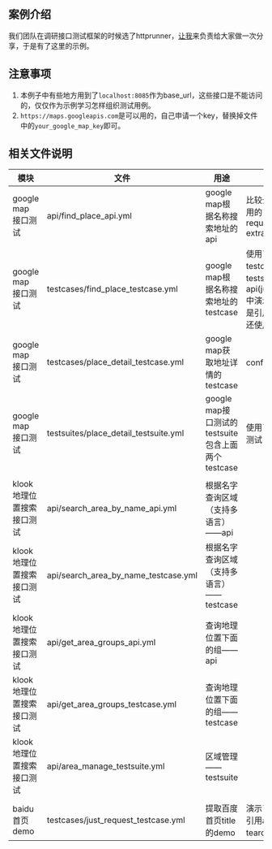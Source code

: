 ## 案例介绍
我们团队在调研接口测试框架的时候选了httprunner，[让我](https://github.com/readyou)来负责给大家做一次分享，于是有了这里的示例。

## 注意事项
1. 本例子中有些地方用到了`localhost:8085`作为base_url，这些接口是不能访问的，仅仅作为示例学习怎样组织测试用例。
2. `https://maps.googleapis.com`是可以用的，自己申请一个key，替换掉文件中的`your_google_map_key`即可。

## 相关文件说明
模块 | 文件 | 用途 | 备注
---|----|------|------
google map 接口测试 | api/find_place_api.yml | google map根据名称搜索地址的api | 比较全面地使用了api可以使用的关键字：name, base_url, request, variables, validate, extract
google map 接口测试 | testcases/find_place_testcase.yml | google map根据名称搜索地址的testcase | 使用了testcase标准的写法：testcase由teststep组成，teststep中引用api(just_request_testcase.yml中演示了直接使用request而不是引用api的方式)。teststep中还使用了variables。
google map 接口测试 | testcases/place_detail_testcase.yml | google map获取地址详情的testcase | config中使用variables
google map 接口测试 | testsuites/place_detail_testsuite.yml | google map接口测试的testsuite包含上面两个testcase | 使用了多种方式来做数据驱动测试
 | | 
klook地理位置搜索接口测试 | api/search_area_by_name_api.yml | 根据名字查询区域（支持多语言）——api | 
klook地理位置搜索接口测试 | api/search_area_by_name_testcase.yml | 根据名字查询区域（支持多语言）——testcase |
klook地理位置搜索接口测试 | api/get_area_groups_api.yml | 查询地理位置下面的组——api |
klook地理位置搜索接口测试 | api/get_area_groups_testcase.yml | 查询地理位置下面的组——testcase |
klook地理位置搜索接口测试 | api/area_manage_testsuite.yml | 区域管理——testsuite |
 | | 
baidu首页demo | testcases/just_request_testcase.yml | 提取百度首页title的demo | 演示了直接使用request而不是引用api的方式，使用了teardown_hooks的使用